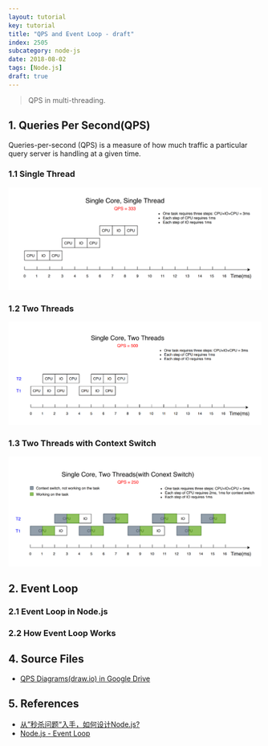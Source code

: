 ```yaml
---
layout: tutorial
key: tutorial
title: "QPS and Event Loop - draft"
index: 2505
subcategory: node-js
date: 2018-08-02
tags: [Node.js]
draft: true
---
```


> QPS in multi-threading.

## 1. Queries Per Second(QPS)
Queries-per-second (QPS) is a measure of how much traffic a particular query server is handling at a given time.
### 1.1 Single Thread
![image](/public/images/frontend/2505/qps-single-thread.png)
### 1.2 Two Threads
![image](/public/images/frontend/2505/qps-two-threads.png)
### 1.3 Two Threads with Context Switch
![image](/public/images/frontend/2505/qps-conext-switch.png)

## 2. Event Loop
### 2.1 Event Loop in Node.js
### 2.2 How Event Loop Works

## 4. Source Files
* [QPS Diagrams(draw.io) in Google Drive](https://drive.google.com/file/d/1f-zd-1tyx30HZs11Y39sPgwyvlYlF9_T/view?usp=sharing)

## 5. References
* [从”秒杀问题“入手，如何设计Node.js?](https://www.youtube.com/watch?v=YVQNA1y6NEg&t=1461s)
* [Node.js - Event Loop](https://www.tutorialspoint.com/nodejs/nodejs_event_loop)

